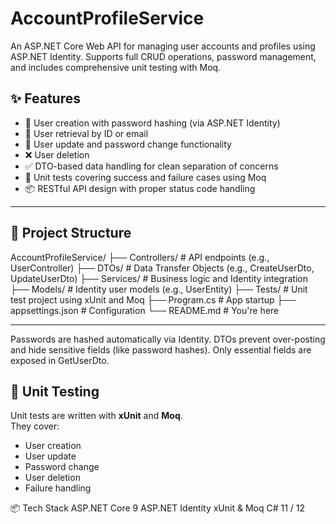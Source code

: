 # AccountProfileService

An ASP.NET Core Web API for managing user accounts and profiles using ASP.NET Identity. Supports full CRUD operations, password management, and includes comprehensive unit testing with Moq.

## ✨ Features

- 🔐 User creation with password hashing (via ASP.NET Identity)
- 📄 User retrieval by ID or email
- 🔁 User update and password change functionality
- ❌ User deletion
- ✅ DTO-based data handling for clean separation of concerns
- 🧪 Unit tests covering success and failure cases using Moq
- 📦 RESTful API design with proper status code handling

---

## 📁 Project Structure
AccountProfileService/
├── Controllers/ # API endpoints (e.g., UserController)
├── DTOs/ # Data Transfer Objects (e.g., CreateUserDto, UpdateUserDto)
├── Services/ # Business logic and Identity integration
├── Models/ # Identity user models (e.g., UserEntity)
├── Tests/ # Unit test project using xUnit and Moq
├── Program.cs # App startup
├── appsettings.json # Configuration
└── README.md # You're here

---


Passwords are hashed automatically via Identity.
DTOs prevent over-posting and hide sensitive fields (like password hashes).
Only essential fields are exposed in GetUserDto.

## 🧪 Unit Testing

Unit tests are written with **xUnit** and **Moq**.  
They cover:

- User creation
- User update
- Password change
- User deletion
- Failure handling

📦 Tech Stack
ASP.NET Core 9
ASP.NET Identity
xUnit & Moq
C# 11 / 12
